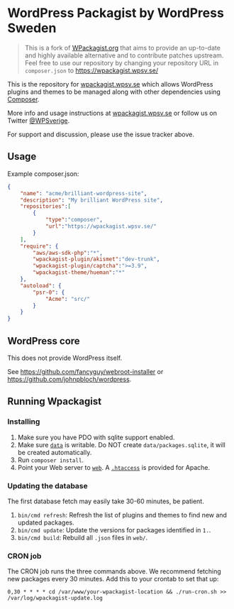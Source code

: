 WordPress Packagist by WordPress Sweden
===

> This is a fork of [WPackagist.org](https://github.com/outlandishideas/wpackagist) that aims to provide an up-to-date and highly available alternative and to contribute patches upstream. Feel free to use our repository by changing your repository URL in `composer.json` to https://wpackagist.wpsv.se/

This is the repository for [wpackagist.wpsv.se](https://wpackagist.wpsv.se/) which allows WordPress plugins and themes to be
managed along with other dependencies using [Composer](https://getcomposer.org).

More info and usage instructions at [wpackagist.wpsv.se](https://wpackagist.wpsv.se/) or follow us on
Twitter [@WPSverige](https://twitter.com/wpackagist).

For support and discussion, please use the issue tracker above.

## Usage

Example composer.json:

```json
{
    "name": "acme/brilliant-wordpress-site",
    "description": "My brilliant WordPress site",
    "repositories":[
        {
            "type":"composer",
            "url":"https://wpackagist.wpsv.se/"
        }
    ],
    "require": {
        "aws/aws-sdk-php":"*",
        "wpackagist-plugin/akismet":"dev-trunk",
        "wpackagist-plugin/captcha":">=3.9",
        "wpackagist-theme/hueman":"*"
    },
    "autoload": {
        "psr-0": {
            "Acme": "src/"
        }
    }
}
```

## WordPress core

This does not provide WordPress itself.

See https://github.com/fancyguy/webroot-installer or https://github.com/johnpbloch/wordpress.

## Running Wpackagist

### Installing

1. Make sure you have PDO with sqlite support enabled.
2. Make sure [`data`](data/) is writable. Do NOT create `data/packages.sqlite`, it will be created automatically.
3. Run `composer install`.
4. Point your Web server to [`web`](web/). A [`.htaccess`](web/.htaccess) is provided for Apache.

### Updating the database

The first database fetch may easily take 30-60 minutes, be patient.

1. `bin/cmd refresh`: Refresh the list of plugins and themes to find new and updated packages.
2. `bin/cmd update`: Update the versions for packages identified in `1.`.
3. `bin/cmd build`: Rebuild all `.json` files in `web/`.

### CRON job

The CRON job runs the three commands above. We recommend fetching new packages every 30 minutes. Add this to your crontab to set that up:

```
0,30 * * * * cd /var/www/your-wpackagist-location && ./run-cron.sh >> /var/log/wpackagist-update.log
```
